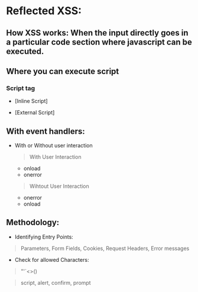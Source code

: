 
# Reflected XSS:

  

## How XSS works: When the input directly goes in a particular code section where javascript can be executed.

  

## Where you can execute script

### Script tag

* [Inline Script] <script>alert()</script>

* [External Script] <script src=https://myserver.com/jsthegreat.js></script>

## With event handlers:

* With or Without user interaction
  
   > With User Interaction
   * onload
   * onerror
   > Wihtout User Interaction
   
  * onerror 
  * onload
  

## Methodology:

  

* Identifying Entry Points:

>Parameters, Form Fields, Cookies, Request Headers, Error messages

* Check for allowed Characters:

> "'`<>()

> script, alert, confirm, prompt


